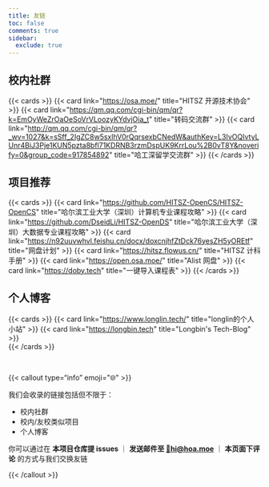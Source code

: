 ```yaml
---
title: 友链
toc: false
comments: true
sidebar:
  exclude: true
---
```


## 校内社群

{{< cards >}}
  {{< card link="https://osa.moe/" title="HITSZ 开源技术协会" >}}
  {{< card link="https://qm.qq.com/cgi-bin/qm/qr?k=EmOyWeZrOaOeSoVrVLoozyKYdvjOia_t" title="转码交流群" >}}
  {{< card link="http://qm.qq.com/cgi-bin/qm/qr?_wv=1027&k=sSff_2IgZC8w5sxlhV0rQqrsexbCNedW&authKey=L3IvOQIvtyLUnr4BiJ3Pje1KUN5pzta8bfl71KDRNB3rzmDspUK9KrrLou%2B0vT8Y&noverify=0&group_code=917854892" title="哈工深留学交流群" >}}
{{< /cards >}}

## 项目推荐

{{< cards >}}
  {{< card link="https://github.com/HITSZ-OpenCS/HITSZ-OpenCS" title="哈尔滨工业大学（深圳）计算机专业课程攻略" >}}
  {{< card link="https://github.com/DseidLi/HITSZ-OpenDS" title="哈尔滨工业大学（深圳）大数据专业课程攻略" >}}
  {{< card link="https://n92uuvwhvl.feishu.cn/docx/doxcnjhfZtDck76yesZH5yOREtf" title="网盘计划" >}}
  {{< card link="https://hitsz.flowus.cn/" title="HITSZ 计科手册" >}}
  {{< card link="https://open.osa.moe/" title="Alist 网盘" >}}
  {{< card link="https://doby.tech" title="一键导入课程表" >}}
{{< /cards >}}

## 个人博客

{{< cards >}}
  {{< card link="https://www.longlin.tech/" title="longlin的个人小站" >}}
  {{< card link="https://longbin.tech" title="Longbin's Tech-Blog" >}}  
{{< /cards >}}

<br>

{{< callout type=“info” emoji="🌐" >}}

我们会收录的链接包括但不限于：

- 校内社群
- 校内/友校类似项目
- 个人博客

你可以通过在 **本项目仓库提 issues** ｜ **发送邮件至 [📮hi@hoa.moe](mailto:hi@hoa.moe)** ｜ **本页面下评论** 的方式与我们交换友链

{{< /callout >}}
